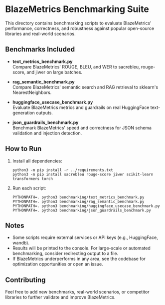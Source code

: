 # BlazeMetrics Benchmarking Suite

This directory contains benchmarking scripts to evaluate BlazeMetrics' performance, correctness, and robustness against popular open-source libraries and real-world scenarios.

## Benchmarks Included

- **text_metrics_benchmark.py**  
  Compare BlazeMetrics' ROUGE, BLEU, and WER to sacrebleu, rouge-score, and jiwer on large batches.

- **rag_semantic_benchmark.py**  
  Compare BlazeMetrics' semantic search and RAG retrieval to sklearn's NearestNeighbors.

- **huggingface_usecase_benchmark.py**  
  Evaluate BlazeMetrics metrics and guardrails on real HuggingFace text-generation outputs.

- **json_guardrails_benchmark.py**  
  Benchmark BlazeMetrics' speed and correctness for JSON schema validation and injection detection.

## How to Run

1. Install all dependencies:
   ```
   python3 -m pip install -r ../requirements.txt
   python3 -m pip install sacrebleu rouge-score jiwer scikit-learn transformers torch
   ```

2. Run each script:
   ```
   PYTHONPATH=. python3 benchmarking/text_metrics_benchmark.py
   PYTHONPATH=. python3 benchmarking/rag_semantic_benchmark.py
   PYTHONPATH=. python3 benchmarking/huggingface_usecase_benchmark.py
   PYTHONPATH=. python3 benchmarking/json_guardrails_benchmark.py
   ```

## Notes

- Some scripts require external services or API keys (e.g., HuggingFace, wandb).
- Results will be printed to the console. For large-scale or automated benchmarking, consider redirecting output to a file.
- If BlazeMetrics underperforms in any area, see the codebase for optimization opportunities or open an issue.

## Contributing

Feel free to add new benchmarks, real-world scenarios, or competitor libraries to further validate and improve BlazeMetrics.